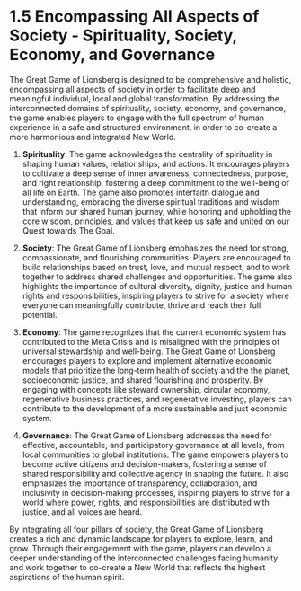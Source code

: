 # 1.5 Encompassing All Aspects of Society - Spirituality, Society, Economy, and Governance

The Great Game of Lionsberg is designed to be comprehensive and holistic, encompassing all aspects of society in order to facilitate deep and meaningful individual, local and global transformation. By addressing the interconnected domains of spirituality, society, economy, and governance, the game enables players to engage with the full spectrum of human experience in a safe and structured environment, in order to co-create a more harmonious and integrated New World.

1.  **Spirituality**: The game acknowledges the centrality of spirituality in shaping human values, relationships, and actions. It encourages players to cultivate a deep sense of inner awareness, connectedness, purpose, and right relationship, fostering a deep commitment to the well-being of all life on Earth. The game also promotes interfaith dialogue and understanding, embracing the diverse spiritual traditions and wisdom that inform our shared human journey, while honoring and upholding the core wisdom, principles, and values that keep us safe and united on our Quest towards The Goal. 
    
2.  **Society**: The Great Game of Lionsberg emphasizes the need for strong, compassionate, and flourishing communities. Players are encouraged to build relationships based on trust, love, and mutual respect, and to work together to address shared challenges and opportunities. The game also highlights the importance of cultural diversity, dignity, justice and human rights and responsibilities, inspiring players to strive for a society where everyone can meaningfully contribute, thrive and reach their full potential.
    
3.  **Economy**: The game recognizes that the current economic system has contributed to the Meta Crisis and is misaligned with the principles of universal stewardship and well-being. The Great Game of Lionsberg encourages players to explore and implement alternative economic models that prioritize the long-term health of society and the the planet, socioeconomic justice, and shared flourishing and prosperity. By engaging with concepts like steward ownership, circular economy, regenerative business practices, and regenerative investing, players can contribute to the development of a more sustainable and just economic system.
    
4.  **Governance**: The Great Game of Lionsberg addresses the need for effective, accountable, and participatory governance at all levels, from local communities to global institutions. The game empowers players to become active citizens and decision-makers, fostering a sense of shared responsibility and collective agency in shaping the future. It also emphasizes the importance of transparency, collaboration, and inclusivity in decision-making processes, inspiring players to strive for a world where power, rights, and responsibilities are distributed with justice, and all voices are heard.
    

By integrating all four pillars of society, the Great Game of Lionsberg creates a rich and dynamic landscape for players to explore, learn, and grow. Through their engagement with the game, players can develop a deeper understanding of the interconnected challenges facing humanity and work together to co-create a New World that reflects the highest aspirations of the human spirit.